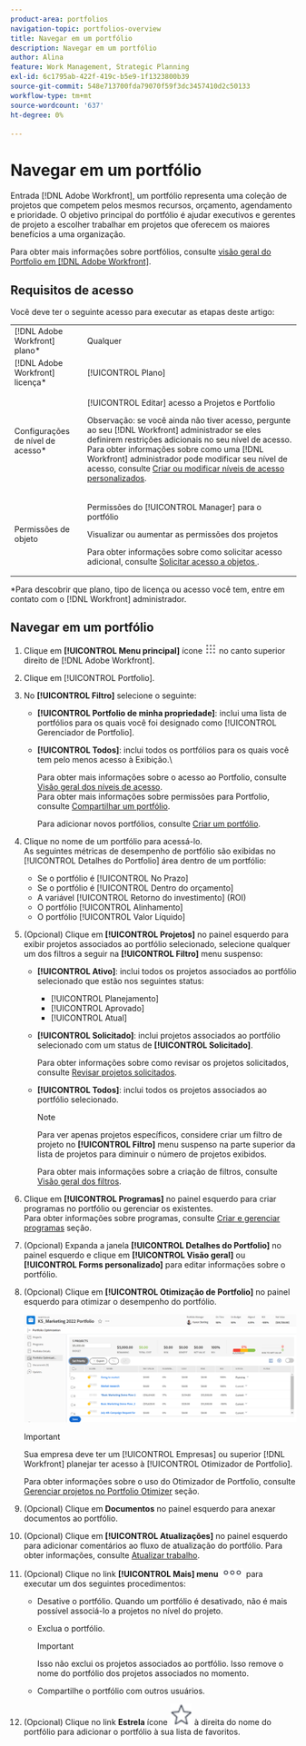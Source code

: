 ```yaml
---
product-area: portfolios
navigation-topic: portfolios-overview
title: Navegar em um portfólio
description: Navegar em um portfólio
author: Alina
feature: Work Management, Strategic Planning
exl-id: 6c1795ab-422f-419c-b5e9-1f1323800b39
source-git-commit: 548e713700fda79070f59f3dc3457410d2c50133
workflow-type: tm+mt
source-wordcount: '637'
ht-degree: 0%

---
```


# Navegar em um portfólio

<!--
<p data-mc-conditions="QuicksilverOrClassic.Draft mode">(NOTE: This article will need to be further revised and maybe merged into Understanding Portfolios?! (other?!).)</p>
-->

Entrada [!DNL Adobe Workfront], um portfólio representa uma coleção de projetos que competem pelos mesmos recursos, orçamento, agendamento e prioridade. O objetivo principal do portfólio é ajudar executivos e gerentes de projeto a escolher trabalhar em projetos que oferecem os maiores benefícios a uma organização.

Para obter mais informações sobre portfólios, consulte [visão geral do Portfolio em [!DNL Adobe Workfront]](../../../manage-work/portfolios/portfolios-overview/portfolio-overview.md).

## Requisitos de acesso

Você deve ter o seguinte acesso para executar as etapas deste artigo:

<table style="table-layout:auto"> 
 <col> 
 <col> 
 <tbody> 
  <tr> 
   <td role="rowheader">[!DNL Adobe Workfront] plano*</td> 
   <td> <p>Qualquer </p> </td> 
  </tr> 
  <tr> 
   <td role="rowheader">[!DNL Adobe Workfront] licença*</td> 
   <td> <p>[!UICONTROL Plano] </p> </td> 
  </tr> 
  <tr> 
   <td role="rowheader">Configurações de nível de acesso*</td> 
   <td> <p>[!UICONTROL Editar] acesso a Projetos e Portfolio</p> <p>Observação: se você ainda não tiver acesso, pergunte ao seu [!DNL Workfront] administrador se eles definirem restrições adicionais no seu nível de acesso. Para obter informações sobre como uma [!DNL Workfront] administrador pode modificar seu nível de acesso, consulte <a href="../../../administration-and-setup/add-users/configure-and-grant-access/create-modify-access-levels.md" class="MCXref xref">Criar ou modificar níveis de acesso personalizados</a>.</p> </td> 
  </tr> 
  <tr> 
   <td role="rowheader">Permissões de objeto</td> 
   <td> <p>Permissões do [!UICONTROL Manager] para o portfólio</p> <p>Visualizar ou aumentar as permissões dos projetos</p> <p>Para obter informações sobre como solicitar acesso adicional, consulte <a href="../../../workfront-basics/grant-and-request-access-to-objects/request-access.md" class="MCXref xref">Solicitar acesso a objetos </a>.</p> </td> 
  </tr> 
 </tbody> 
</table>

&#42;Para descobrir que plano, tipo de licença ou acesso você tem, entre em contato com o [!DNL Workfront] administrador.

## Navegar em um portfólio

1. Clique em **[!UICONTROL Menu principal]** ícone ![](assets/main-menu-icon.png) no canto superior direito de [!DNL Adobe Workfront].

1. Clique em [!UICONTROL Portfolio].
1. No **[!UICONTROL Filtro]** selecione o seguinte:

   * **[!UICONTROL Portfolio de minha propriedade]**: inclui uma lista de portfólios para os quais você foi designado como [!UICONTROL Gerenciador de Portfolio].
   * **[!UICONTROL Todos]**: inclui todos os portfólios para os quais você tem pelo menos acesso à Exibição.\

     Para obter mais informações sobre o acesso ao Portfolio, consulte [Visão geral dos níveis de acesso](../../../administration-and-setup/add-users/access-levels-and-object-permissions/access-levels-overview.md).\
      Para obter mais informações sobre permissões para Portfolio, consulte  [Compartilhar um portfólio](../../../workfront-basics/grant-and-request-access-to-objects/share-a-portfolio..md).

     Para adicionar novos portfólios, consulte [Criar um portfólio](../../../manage-work/portfolios/create-and-manage-portfolios/create-portfolios.md).

1. Clique no nome de um portfólio para acessá-lo.\
   As seguintes métricas de desempenho de portfólio são exibidas no [!UICONTROL Detalhes do Portfolio] área dentro de um portfólio:

   * Se o portfólio é [!UICONTROL No Prazo]
   * Se o portfólio é [!UICONTROL Dentro do orçamento]
   * A variável [!UICONTROL Retorno do investimento] (ROI)
   * O portfólio [!UICONTROL Alinhamento]
   * O portfólio [!UICONTROL Valor Líquido]

1. (Opcional) Clique em **[!UICONTROL Projetos]** no painel esquerdo para exibir projetos associados ao portfólio selecionado, selecione qualquer um dos filtros a seguir na **[!UICONTROL Filtro]** menu suspenso:

   * **[!UICONTROL Ativo]**: inclui todos os projetos associados ao portfólio selecionado que estão nos seguintes status:

      * [!UICONTROL Planejamento]
      * [!UICONTROL Aprovado]
      * [!UICONTROL Atual]
   * **[!UICONTROL Solicitado]**: inclui projetos associados ao portfólio selecionado com um status de **[!UICONTROL Solicitado]**.

     Para obter informações sobre como revisar os projetos solicitados, consulte [Revisar projetos solicitados](../../../manage-work/portfolios/create-and-manage-portfolios/review-requested-projects.md).

   * **[!UICONTROL Todos]**: inclui todos os projetos associados ao portfólio selecionado.

     >[!NOTE]
     >
     >Para ver apenas projetos específicos, considere criar um filtro de projeto no **[!UICONTROL Filtro]** menu suspenso na parte superior da lista de projetos para diminuir o número de projetos exibidos.

     Para obter mais informações sobre a criação de filtros, consulte [Visão geral dos filtros](../../../reports-and-dashboards/reports/reporting-elements/filters-overview.md).


1. Clique em **[!UICONTROL Programas]** no painel esquerdo para criar programas no portfólio ou gerenciar os existentes.\
   Para obter informações sobre programas, consulte [Criar e gerenciar programas](../../../manage-work/portfolios/create-and-manage-programs/create-and-manage-programs.md) seção.

1. (Opcional) Expanda a janela **[!UICONTROL Detalhes do Portfolio]** no painel esquerdo e clique em **[!UICONTROL Visão geral]** ou **[!UICONTROL Forms personalizado]** para editar informações sobre o portfólio.

1. (Opcional) Clique em **[!UICONTROL Otimização de Portfolio]** no painel esquerdo para otimizar o desempenho do portfólio.

   ![](assets/portfolio-optimizer-with-projects-nwe-350x89.png)

   >[!IMPORTANT]
   >
   >Sua empresa deve ter um [!UICONTROL Empresas] ou superior [!DNL Workfront] planejar ter acesso à [!UICONTROL Otimizador de Portfolio].

   Para obter informações sobre o uso do Otimizador de Portfolio, consulte [Gerenciar projetos no Portfolio Otimizer](../../../manage-work/portfolios/portfolio-optimizer/manage-projects-in-portfolio-optimizer.md) seção.

1. (Opcional) Clique em **Documentos** no painel esquerdo para anexar documentos ao portfólio.
1. (Opcional) Clique em **[!UICONTROL Atualizações]** no painel esquerdo para adicionar comentários ao fluxo de atualização do portfólio. Para obter informações, consulte [Atualizar trabalho](../../../workfront-basics/updating-work-items-and-viewing-updates/update-work.md).
1. (Opcional) Clique no link **[!UICONTROL Mais] menu** ![](assets/qs-more-icon-on-an-object.png) para executar um dos seguintes procedimentos:

   * Desative o portfólio. Quando um portfólio é desativado, não é mais possível associá-lo a projetos no nível do projeto.
   * Exclua o portfólio.

     >[!IMPORTANT]
     >
     >Isso não exclui os projetos associados ao portfólio. Isso remove o nome do portfólio dos projetos associados no momento.

   * Compartilhe o portfólio com outros usuários.

1. (Opcional) Clique no link **Estrela** ícone ![](assets/qs-star-icon-favorites-39x38.png) à direita do nome do portfólio para adicionar o portfólio à sua lista de favoritos.

